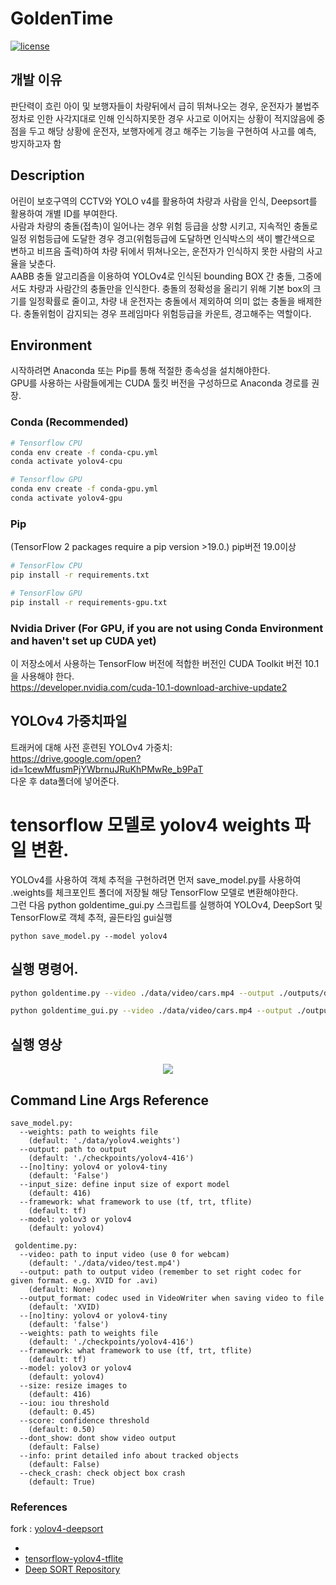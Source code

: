 # GoldenTime
[![license](https://img.shields.io/github/license/mashape/apistatus.svg)](LICENSE)

## 개발 이유
 판단력이 흐린 아이 및 보행자들이 차량뒤에서 급히 뛰쳐나오는 경우, 운전자가 불법주정차로 인한 사각지대로 인해 인식하지못한 경우 사고로 이어지는 상황이 적지않음에 중점을 두고
해당 상황에 운전자, 보행자에게 경고 해주는 기능을 구현하여 사고를 예측, 방지하고자 함


## Description
어린이 보호구역의 CCTV와 YOLO v4를 활용하여 차량과 사람을 인식, Deepsort를 활용하여 개별 ID를 부여한다.   
사람과 차량의 충돌(접촉)이 일어나는 경우 위험 등급을 상향 시키고, 지속적인 충돌로 일정 위험등급에 도달한 경우 경고(위험등급에 도달하면 인식박스의 색이 빨간색으로 변하고 비프음 출력)하여 차량 뒤에서 뛰쳐나오는, 운전자가 인식하지 못한 사람의 사고율을 낮춘다.  
 AABB 충돌 알고리즘을 이용하여 YOLOv4로 인식된 bounding BOX 간 충돌, 그중에서도 차량과 사람간의 충돌만을 인식한다.  충돌의 정확성을 올리기 위해 기본 box의 크기를 일정확률로 줄이고, 차량 내 운전자는 충돌에서 제외하여 의미 없는 충돌을 배제한다. 충돌위험이 감지되는 경우 프레임마다 위험등급을 카운트, 경고해주는 역할이다.

## Environment
시작하려면 Anaconda 또는 Pip를 통해 적절한 종속성을 설치해야한다.  
GPU를 사용하는 사람들에게는 CUDA 툴킷 버전을 구성하므로 Anaconda 경로를 권장.

### Conda (Recommended)
```bash
# Tensorflow CPU
conda env create -f conda-cpu.yml
conda activate yolov4-cpu

# Tensorflow GPU
conda env create -f conda-gpu.yml
conda activate yolov4-gpu
```


### Pip
(TensorFlow 2 packages require a pip version >19.0.) pip버전 19.0이상
```bash
# TensorFlow CPU
pip install -r requirements.txt

# TensorFlow GPU
pip install -r requirements-gpu.txt
```

### Nvidia Driver (For GPU, if you are not using Conda Environment and haven't set up CUDA yet)
이 저장소에서 사용하는 TensorFlow 버전에 적합한 버전인 CUDA Toolkit 버전 10.1을 사용해야 한다.  
https://developer.nvidia.com/cuda-10.1-download-archive-update2

## YOLOv4 가중치파일
트래커에 대해 사전 훈련된 YOLOv4 가중치:  
https://drive.google.com/open?id=1cewMfusmPjYWbrnuJRuKhPMwRe_b9PaT  
다운 후 data폴더에 넣어준다.

# tensorflow 모델로 yolov4 weights 파일 변환.
YOLOv4를 사용하여 객체 추적을 구현하려면 먼저 save_model.py를 사용하여 .weights를 체크포인트 폴더에 저장될 해당 TensorFlow 모델로 변환해야한다.  
그런 다음 python goldentime_gui.py 스크립트를 실행하여 YOLOv4, DeepSort 및 TensorFlow로 객체 추적, 골든타임 gui실행
```
python save_model.py --model yolov4 
```

## 실행 명령어.
```bash
python goldentime.py --video ./data/video/cars.mp4 --output ./outputs/demo.avi --model yolov4 check_crash

python goldentime_gui.py --video ./data/video/cars.mp4 --output ./outputs/demo.avi --model yolov4 check_crash #gui(pyqt5)
```
## 실행 영상
<p align="center"><img src="test.gif"\></p>



## Command Line Args Reference
```
save_model.py:
  --weights: path to weights file
    (default: './data/yolov4.weights')
  --output: path to output
    (default: './checkpoints/yolov4-416')
  --[no]tiny: yolov4 or yolov4-tiny
    (default: 'False')
  --input_size: define input size of export model
    (default: 416)
  --framework: what framework to use (tf, trt, tflite)
    (default: tf)
  --model: yolov3 or yolov4
    (default: yolov4)
    
 goldentime.py:
  --video: path to input video (use 0 for webcam)
    (default: './data/video/test.mp4')
  --output: path to output video (remember to set right codec for given format. e.g. XVID for .avi)
    (default: None)
  --output_format: codec used in VideoWriter when saving video to file
    (default: 'XVID)
  --[no]tiny: yolov4 or yolov4-tiny
    (default: 'false')
  --weights: path to weights file
    (default: './checkpoints/yolov4-416')
  --framework: what framework to use (tf, trt, tflite)
    (default: tf)
  --model: yolov3 or yolov4
    (default: yolov4)
  --size: resize images to
    (default: 416)
  --iou: iou threshold
    (default: 0.45)
  --score: confidence threshold
    (default: 0.50)
  --dont_show: dont show video output
    (default: False)
  --info: print detailed info about tracked objects
    (default: False)
  --check_crash: check object box crash
    (default: True)
```



### References  
  fork : [yolov4-deepsort](https://github.com/theAIGuysCode/yolov4-deepsort)

  * 
  * [tensorflow-yolov4-tflite](https://github.com/hunglc007/tensorflow-yolov4-tflite)
  * [Deep SORT Repository](https://github.com/nwojke/deep_sort)
